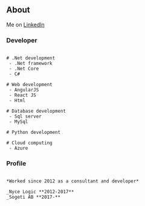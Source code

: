 ## About

Me on [LinkedIn](https://www.linkedin.com/in/christoffer-lind/) 

### Developer

```developer

# .Net development
 - .Net framework
 - .Net Core
 - C#
 
# Web development
 - AngularJS
 - React JS
 - Html

# Database development
 - Sql server
 - MySql

# Python development
 
# Cloud computing
 - Azure
```

### Profile

```profile

*Worked since 2012 as a consultant and developer*
 
_Nyce Logic **2012-2017**
_Sogeti AB **2017-**


 
```
